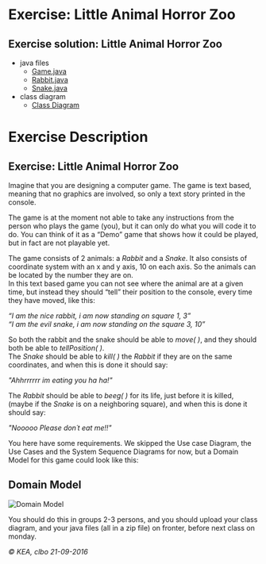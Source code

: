 # Exercise: Little Animal Horror Zoo

## Exercise solution: Little Animal Horror Zoo 
* java files
  * [Game.java](https://github.com/dat16j/little_animal_horror_zoo/blob/master/Game.java)
  * [Rabbit.java](https://github.com/dat16j/little_animal_horror_zoo/blob/master/Rabbit.java) 
  * [Snake.java](https://github.com/dat16j/little_animal_horror_zoo/blob/master/Snake.java)
* class diagram
  * [Class Diagram](https://github.com/dat16j/little_animal_horror_zoo/blob/master/class_diagram_horror_zoo_game.png)


# Exercise Description
## Exercise: Little Animal Horror Zoo

Imagine that you are designing a computer game. The game is text based, 
meaning that no graphics are involved, so only a text story printed in the console.

The game is at the moment not able to take any instructions from the person who 
plays the game (you), but it can only do what you will code it to do. You can think of it 
as a “Demo” game that shows how it could be played, but in fact are not playable yet.

The game consists of 2 animals: a _Rabbit_ and a _Snake_.
It also consists of coordinate system with an x and y axis, 10 on each axis. 
So the animals can be located by the number they are on.    
In this text based game you can not see where the animal are at a given time, 
but instead they should “tell” their position to the console, every time they have moved, like this: 

_“I am the nice rabbit, i am now standing on square 1, 3”_   
_“I am the evil snake, i am now standing on the square 3, 10”_

So both the rabbit and the snake should be able to *_move( )_*, 
and they should both be able to *_tellPosition( )_*.   
The _Snake_ should be able to *_kill( )_* the _Rabbit_ if they are on the same coordinates, and when  this is done it should say:    

_"Ahhrrrrrr im eating you ha ha!"_    

The _Rabbit_ should be able to *_beeg( )_* for its life, just before it is killed, (maybe if the _Snake_ is 
on a neighboring square), and when  this is done it should say:    

_"Nooooo Please don´t eat me!!"_

You here have some requirements.
We skipped the Use case Diagram, the Use Cases and the System Sequence Diagrams for now, but a 
Domain Model for this game could look like this:

## Domain Model

![Domain Model](https://github.com/dat16j/little_animal_horror_zoo/raw/master/DomainModel.png)


You should do this in groups 2-3 persons, and you should upload your class diagram, and your 
java files (all in a zip file) on fronter, before next class on monday.




<address style:"text-align: right">© KEA, clbo 21-09-2016</address>